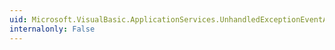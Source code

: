 ```yaml
---
uid: Microsoft.VisualBasic.ApplicationServices.UnhandledExceptionEventArgs.ExitApplication
internalonly: False
---
```

